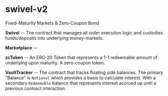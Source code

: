 # swivel-v2
Fixed-Maturity Markets &amp; Zero-Coupon Bond

**Swivel** -- The contract that manages all order execution logic and custodies funds/deposits into underlying money-markets.

**Marketplace** -- 

**zcToken** -- An ERC-20 Token that represents a 1-1 redeemable amount of underlying upon maturity. A zero-coupon token.

**VaultTracker** -- The contract that tracks floating side balances. The primary "Balance" is `Notional` which provides a basis to calculate interest. With a secondary `Redeemable` balance that represents interest accrued up until a previous contract interaction.

